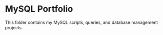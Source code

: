 # MySQL Portfolio

This folder contains my MySQL scripts, queries, and database management projects.
